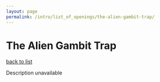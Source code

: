 ```yaml
---
layout: page
permalink: /intro/list_of_openings/the-alien-gambit-trap/
---
```


# The Alien Gambit Trap

[back to list](..)

Description unavailable